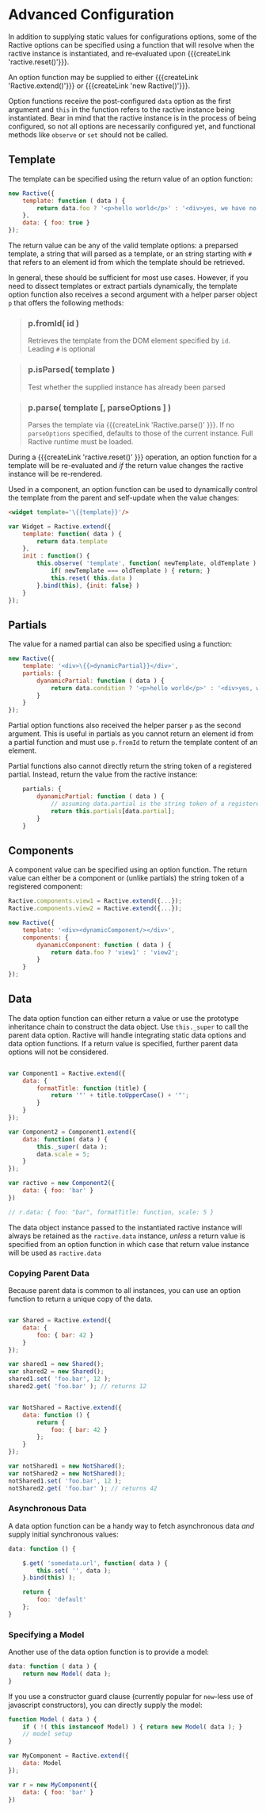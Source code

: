 # Advanced Configuration

In addition to supplying static values for configurations options, some of the Ractive options
can be specified using a function that will resolve when the ractive instance is instantiated,
and re-evaluated upon {{{createLink 'ractive.reset()'}}}.

An option function may be supplied to either {{{createLink 'Ractive.extend()'}}} or {{{createLink 'new Ractive()'}}}.

Option functions receive the post-configured `data` option as the first argument and `this` in
the function refers to the ractive instance being instantiated.
Bear in mind that the ractive instance is in the process of being configured, so not all options
are necessarily configured yet, and functional methods like `observe` or `set` should not be called.

## Template

The template can be specified using the return value of an option function:

```js
new Ractive({
	template: function ( data ) {
		return data.foo ? '<p>hello world</p>' : '<div>yes, we have no foo</div>';
	},
	data: { foo: true }
});
```
The return value can be any of the valid template options: a preparsed template,
a string that will parsed as a template, or an string starting with `#` that refers to an element id from which
the template should be retrieved.

In general, these should be sufficient for most use cases. However, if you need to dissect templates or extract
partials dynamically, the template option function also receives a second argument
with a helper parser object `p` that offers the following methods:

> ### p.fromId( id )
> Retrieves the template from the DOM element specified by `id`. Leading `#` is optional

> ### p.isParsed( template )
> Test whether the supplied instance has already been parsed

> ### p.parse( template [, parseOptions ] )
> Parses the template via {{{createLink 'Ractive.parse()' }}}. If no `parseOptions` specified, defaults to those
> of the current instance. Full Ractive runtime must be loaded.

During a {{{createLink 'ractive.reset()' }}} operation, an option function for a template will be re-evaluated
and _if_ the return value changes the ractive instance will be re-rendered.

Used in a component, an option function can be used to dynamically control the template from the parent
and self-update when the value changes:

```html
<widget template='\{{template}}'/>
```
```js
var Widget = Ractive.extend({
	template: function( data ) {
		return data.template
	},
	init : function() {
        this.observe( 'template', function( newTemplate, oldTemplate ) {
            if( newTemplate === oldTemplate ) { return; }
            this.reset( this.data )
        }.bind(this), {init: false} )
    }
});
```

## Partials

The value for a named partial can also be specified using a function:

```js
new Ractive({
	template: '<div>\{{>dynamicPartial}}</div>',
	partials: {
		dyanamicPartial: function ( data ) {
			return data.condition ? '<p>hello world</p>' : '<div>yes, we have no foo</div>';
		}
	}
});
```

Partial option functions also received the helper parser `p` as the second argument. This is useful in
partials as you cannot return an element id from a partial function and must use `p.fromId` to return
the template content of an element.

Partial functions also cannot directly return the string token of a registered partial. Instead,
return the value from the ractive instance:

```js
	partials: {
		dyanamicPartial: function ( data ) {
			// assuming data.partial is the string token of a registered partial:
			return this.partials[data.partial];
		}
	}
```

## Components

A component value can be specified using an option function. The return value can either be
a component or (unlike partials) the string token of a registered component:

```js
Ractive.components.view1 = Ractive.extend({...});
Ractive.components.view2 = Ractive.extend({...});

new Ractive({
	template: '<div><dynamicComponent/></div>',
	components: {
		dyanamicComponent: function ( data ) {
			return data.foo ? 'view1' : 'view2';
		}
	}
});
```

## Data

The data option function can either return a value or use the prototype inheritance chain to construct the
data object. Use `this._super` to call the parent data option. Ractive will handle integrating
static data options and data option functions. If a return value is specified, further parent data options
will not be considered.

```js

var Component1 = Ractive.extend({
    data: {
	    formatTitle: function (title) {
		    return '"' + title.toUpperCase() + '"';
		}
	}
});

var Component2 = Component1.extend({
    data: function( data ) {
	    this._super( data );
	    data.scale = 5;
	}
});

var ractive = new Component2({
    data: { foo: 'bar' }
})

// r.data: { foo: "bar", formatTitle: function, scale: 5 }

```

The data object instance passed to the instantiated ractive instance will always be retained as
the `ractive.data` instance, _unless_ a return value is specified from an option function in which
 case that return value instance will be used as `ractive.data`

### Copying Parent Data

Because parent data is common to all instances, you can use an option function to return a
unique copy of the data.

```js

var Shared = Ractive.extend({
	data: {
		foo: { bar: 42 }
	}
});

var shared1 = new Shared();
var shared2 = new Shared();
shared1.set( 'foo.bar', 12 );
shared2.get( 'foo.bar' ); // returns 12


var NotShared = Ractive.extend({
	data: function () {
		return {
			foo: { bar: 42 }
		};
	}
});

var notShared1 = new NotShared();
var notShared2 = new NotShared();
notShared1.set( 'foo.bar', 12 );
notShared2.get( 'foo.bar' ); // returns 42

```

### Asynchronous Data

A data option function can be a handy way to fetch asynchronous data _and_ supply initial synchronous values:

```js
data: function () {

	$.get( 'somedata.url', function( data ) {
		this.set( '', data );
	}.bind(this) );

	return {
		foo: 'default'
	};
}
```

### Specifying a Model

Another use of the data option function is to provide a model:

```js
data: function ( data ) {
	return new Model( data );
}
```

If you use a constructor guard clause (currently popular for `new`-less use of javascript constructors),
you can directly supply the model:


```js
function Model ( data ) {
	if ( !( this instanceof Model) ) { return new Model( data ); }
	// model setup
}

var MyComponent = Ractive.extend({
    data: Model
});

var r = new MyComponent({
    data: { foo: 'bar' }
})
```
